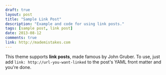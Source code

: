 ```yaml
---
draft: true
layout: post
title: "Sample Link Post"
description: "Example and code for using link posts."
tags: [sample post, link post]
date: 2013-08-12
comments: true
link: http://mademistakes.com  
---
```


This theme supports **link posts**, made famous by John Gruber. To use, just add `link: http://url-you-want-linked` to the post's YAML front matter and you're done.
